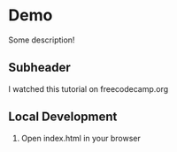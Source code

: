 # Demo

Some description!

## Subheader

I watched this tutorial on freecodecamp.org

## Local Development

1. Open index.html in your browser